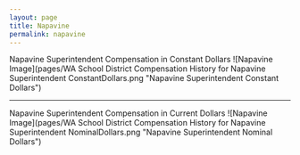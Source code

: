 ```yaml
---
layout: page
title: Napavine
permalink: napavine
---
```



Napavine Superintendent Compensation in Constant Dollars
![Napavine Image](pages/WA School District Compensation History for Napavine Superintendent ConstantDollars.png "Napavine Superintendent Constant Dollars")
___

Napavine Superintendent Compensation in Current Dollars
![Napavine Image](pages/WA School District Compensation History for Napavine Superintendent NominalDollars.png "Napavine Superintendent Nominal Dollars")